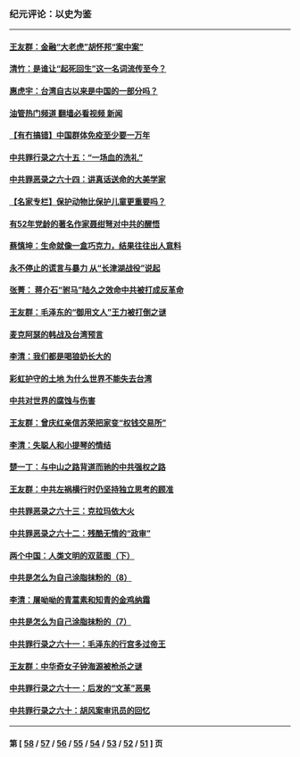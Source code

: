 ### 纪元评论：以史为鉴
---
#### [王友群：金融“大老虎”胡怀邦“案中案”](../../pages/nsc1028/n13523077.md?01240330) 
#### [清竹：是谁让“起死回生”这一名词流传至今？](../../pages/nsc1028/n13523254.md?01240330) 
#### [惠虎宇：台湾自古以来是中国的一部分吗？](../../pages/nsc1028/n13523034.md?01240330) 
#### [油管热门频道 翻墙必看视频 新闻](ok?01240330)
#### [【有冇搞错】中国群体免疫至少要一万年](../../pages/nsc1028/n13516675.md?01240330) 
#### [中共罪行录之六十五：“一场血的洗礼”](../../pages/nsc1028/n13517785.md?01240330) 
#### [中共罪恶录之六十四：讲真话送命的大美学家](../../pages/nsc1028/n13512932.md?01240330) 
#### [【名家专栏】保护动物比保护儿童更重要吗？](../../pages/nsc1028/n13506846.md?01240330) 
#### [有52年党龄的著名作家聂绀弩对中共的醒悟](../../pages/nsc1028/n13508154.md?01240330) 
#### [蔡慎坤：生命就像一盒巧克力，结果往往出人意料](../../pages/nsc1028/n13497991.md?01240330) 
#### [永不停止的谎言与暴力 从“长津湖战役”说起](../../pages/nsc1028/n13494094.md?01240330) 
#### [张菁： 蒋介石“驸马”陆久之效命中共被打成反革命](../../pages/nsc1028/n13495439.md?01240330) 
#### [王友群：毛泽东的“御用文人”王力被打倒之谜](../../pages/nsc1028/n13493098.md?01240330) 
#### [麦克阿瑟的韩战及台湾预言](../../pages/nsc1028/n13479197.md?01240330) 
#### [李清：我们都是喝狼奶长大的](../../pages/nsc1028/n13471478.md?01240330) 
#### [彩虹护守的土地 为什么世界不能失去台湾](../../pages/nsc1028/n13476849.md?01240330) 
#### [中共对世界的腐蚀与伤害](../../pages/nsc1028/n13463833.md?01240330) 
#### [王友群：曾庆红亲信苏荣把家变“权钱交易所”](../../pages/nsc1028/n13463003.md?01240330) 
#### [李清：失聪人和小提琴的情结](../../pages/nsc1028/n13459280.md?01240330) 
#### [楚一丁：与中山之路背道而驰的中共强权之路](../../pages/nsc1028/n13437270.md?01240330) 
#### [王友群：中共左祸横行时仍坚持独立思考的顾准](../../pages/nsc1028/n13444722.md?01240330) 
#### [中共罪恶录之六十三：克拉玛依大火](../../pages/nsc1028/n13443384.md?01240330) 
#### [中共罪恶录之六十二：残酷无情的“政审”](../../pages/nsc1028/n13435894.md?01240330) 
#### [两个中国：人类文明的双蓝图（下）](../../pages/nsc1028/n13423132.md?01240330) 
#### [中共是怎么为自己涂脂抹粉的（8）](../../pages/nsc1028/n13432247.md?01240330) 
#### [李清：屠呦呦的青蒿素和知青的金鸡纳霜](../../pages/nsc1028/n13426884.md?01240330) 
#### [中共是怎么为自己涂脂抹粉的（7）](../../pages/nsc1028/n13431085.md?01240330) 
#### [中共罪行录之六十一：毛泽东的行宫多过帝王](../../pages/nsc1028/n13430849.md?01240330) 
#### [王友群：中华奇女子钟海源被枪杀之谜](../../pages/nsc1028/n13430555.md?01240330) 
#### [中共罪行录之六十一：后发的“文革”恶果](../../pages/nsc1028/n13426672.md?01240330) 
#### [中共罪行录之六十：胡风案审讯员的回忆](../../pages/nsc1028/n13423954.md?01240330) 

---
#### 第 [ [58](./58.md?01240330) / [57](./57.md?01240330) / [56](./56.md?01240330) / [55](./55.md?01240330) / [54](./54.md?01240330) / [53](./53.md?01240330) / [52](./52.md?01240330) / [51](./51.md?01240330) ] 页
